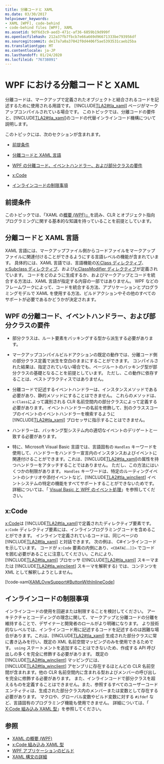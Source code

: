 ```yaml
---
title: 分離コードと XAML
ms.date: 03/30/2017
helpviewer_keywords:
- XAML [WPF], code-behind
- code-behind files [WPF], XAML
ms.assetid: 9df6d3c9-aed3-471c-af36-6859b19d999f
ms.openlocfilehash: 212a37fb7fbcb7e66a669d96671333be793956df
ms.sourcegitcommit: de17a7a0a37042f0d4406f5ae5393531caeb25ba
ms.translationtype: MT
ms.contentlocale: ja-JP
ms.lasthandoff: 01/24/2020
ms.locfileid: "76738091"
---
```

# <a name="code-behind-and-xaml-in-wpf"></a>WPF における分離コードと XAML
<a name="introduction"></a>分離コードは、マークアップで定義されたオブジェクトと結合されるコードを記述するために使用される用語です。 [!INCLUDE[TLA2#tla_xaml](../../../../includes/tla2sharptla-xaml-md.md)] ページがマークアップコンパイルされている場合です。 このトピックでは、分離コードの要件と、[!INCLUDE[TLA2#tla_xaml](../../../../includes/tla2sharptla-xaml-md.md)]のコードの代替インラインコード機構について説明します。  
  
 このトピックには、次のセクションが含まれます。  
  
- [前提条件](#Prerequisites)  
  
- [分離コードと XAML 言語](#codebehind_and_the_xaml_language)  
  
- [WPF の分離コード、イベントハンドラー、および部分クラスの要件](#Code_behind__Event_Handler__and_Partial_Class)  
  
- [x:Code](#x_Code)  
  
- [インラインコードの制限事項](#Inline_Code_Limitations)  
  
<a name="Prerequisites"></a>   
## <a name="prerequisites"></a>前提条件  
 このトピックでは、「XAML の[概要 (WPF)」](../../../desktop-wpf/fundamentals/xaml.md)を読み、CLR とオブジェクト指向プログラミングに関する基本的な知識を持っていることを前提としています。  
  
<a name="codebehind_and_the_xaml_language"></a>   
## <a name="code-behind-and-the-xaml-language"></a>分離コードと XAML 言語  
 XAML 言語には、マークアップファイル側からコードファイルをマークアップファイルに関連付けることができるようにする言語レベルの機能が含まれています。 具体的には、XAML 言語では、言語機能の[X:Class ディレクティブ](../../../desktop-wpf/xaml-services/xclass-directive.md)、 [x:Subclass ディレクティブ](../../../desktop-wpf/xaml-services/xsubclass-directive.md)、および[x:ClassModifier ディレクティブ](../../../desktop-wpf/xaml-services/xclassmodifier-directive.md)が定義されています。 コードをどのように生成するか、およびマークアップとコードを統合する方法は、XAML 言語が指定する内容の一部ではありません。 WPF などのフレームワークによって、コードを統合する方法、アプリケーションとプログラミングモデルで XAML を使用する方法、ビルドアクションやその他のすべてのサポートが必要であるかどうかが決定されます。  
  
<a name="Code_behind__Event_Handler__and_Partial_Class"></a>   
## <a name="code-behind-event-handler-and-partial-class-requirements-in-wpf"></a>WPF の分離コード、イベントハンドラー、および部分クラスの要件  
  
- 部分クラスは、ルート要素をバッキングする型から派生する必要があります。  
  
- マークアップコンパイルビルドアクションの既定の動作では、分離コード側の部分クラス定義で派生を空白のままにすることができます。 コンパイルされた結果は、指定されていない場合でも、ページルートのバッキング型が部分クラスの基礎となることを前提としています。 ただし、この動作に依存することは、ベストプラクティスではありません。  
  
- 分離コードで記述するイベントハンドラーは、インスタンスメソッドである必要があり、静的メソッドにすることはできません。 これらのメソッドは、`x:Class`によって識別される CLR 名前空間内の部分クラスによって定義する必要があります。 イベントハンドラーの名前を修飾して、別のクラススコープのイベントのイベントハンドラーを検索するように [!INCLUDE[TLA2#tla_xaml](../../../../includes/tla2sharptla-xaml-md.md)] プロセッサに指示することはできません。  
  
- ハンドラーは、バッキング型システム内の適切なイベントのデリゲートと一致する必要があります。  
  
- 特に、Microsoft Visual Basic 言語では、言語固有の `Handles` キーワードを使用して、ハンドラーをハンドラー宣言内のインスタンスおよびイベントに関連付けることができます。これは、[!INCLUDE[TLA2#tla_xaml](../../../../includes/tla2sharptla-xaml-md.md)]の属性を持つハンドラーをアタッチすることではありません。 ただし、この方法にはいくつかの制限があります。 `Handles` キーワードは、特定のルーティングイベントのシナリオや添付イベントなど、[!INCLUDE[TLA2#tla_winclient](../../../../includes/tla2sharptla-winclient-md.md)] イベントシステムの特定の機能をすべてサポートすることができないためです。 詳細については、「 [Visual Basic と WPF のイベント処理](visual-basic-and-wpf-event-handling.md)」を参照してください。  
  
<a name="x_Code"></a>   
## <a name="xcode"></a>x:Code  
 [x:Code](../../../desktop-wpf/xaml-services/xcode-intrinsic-xaml-type.md)は [!INCLUDE[TLA2#tla_xaml](../../../../includes/tla2sharptla-xaml-md.md)]で定義されたディレクティブ要素です。 `x:Code` ディレクティブ要素には、インラインプログラミングコードを含めることができます。 インラインで定義されているコードは、同じページの [!INCLUDE[TLA2#tla_xaml](../../../../includes/tla2sharptla-xaml-md.md)] と対話できます。 次の例は、 C#インラインコードを示しています。 コードが `x:Code` 要素の内側にあり、`<CDATA[`...`]]>` でコードを囲む必要があることに注意してください。これにより、[!INCLUDE[TLA2#tla_xaml](../../../../includes/tla2sharptla-xaml-md.md)] プロセッサ ([!INCLUDE[TLA2#tla_xaml](../../../../includes/tla2sharptla-xaml-md.md)] スキーマまたは [!INCLUDE[TLA2#tla_winclient](../../../../includes/tla2sharptla-winclient-md.md)] スキーマを解釈する) では、コンテンツを XML として解釈しようとしません。  
  
 [!code-xaml[XAMLOvwSupport#ButtonWithInlineCode](~/samples/snippets/csharp/VS_Snippets_Wpf/XAMLOvwSupport/CSharp/page4.xaml#buttonwithinlinecode)]  
  
<a name="Inline_Code_Limitations"></a>   
## <a name="inline-code-limitations"></a>インラインコードの制限事項  
 インラインコードの使用を回避または制限することを検討してください。 アーキテクチャとコーディングの理念に関して、マークアップと分離コードの分離を維持することで、デザイナーと開発者のロールがより明確になります。 より技術的なレベルでは、インラインコード用に記述するコードを記述するのは困難な場合があります。これは、[!INCLUDE[TLA2#tla_xaml](../../../../includes/tla2sharptla-xaml-md.md)] 生成された部分クラスに常に書き込みを行い、既定の XML 名前空間マッピングのみを使用できるためです。 `using` ステートメントを追加することはできないため、作成する API 呼び出しの多くを完全に修飾する必要があります。 既定の [!INCLUDE[TLA2#tla_winclient](../../../../includes/tla2sharptla-winclient-md.md)] マッピングには、[!INCLUDE[TLA2#tla_winclient](../../../../includes/tla2sharptla-winclient-md.md)] アセンブリに存在するほとんどの CLR 名前空間が含まれます。他の CLR 名前空間内に含まれる型およびメンバーの呼び出しを完全に修飾する必要があります。 また、インラインコードで部分クラスを超えるものを定義することはできません。また、参照するすべてのユーザーコードエンティティは、生成された部分クラス内のメンバーまたは変数として存在する必要があります。 マクロや、グローバル変数やビルド変数に対する `#ifdef` など、言語固有のプログラミング機能も使用できません。 詳細については、「 [X:Code 組み込み XAML 型](../../../desktop-wpf/xaml-services/xcode-intrinsic-xaml-type.md)」を参照してください。  
  
## <a name="see-also"></a>参照

- [XAML の概要 (WPF)](../../../desktop-wpf/fundamentals/xaml.md)
- [x:Code 組み込み XAML 型 ](../../../desktop-wpf/xaml-services/xcode-intrinsic-xaml-type.md)
- [WPF アプリケーションのビルド](../app-development/building-a-wpf-application-wpf.md)
- [XAML 構文の詳細](xaml-syntax-in-detail.md)
